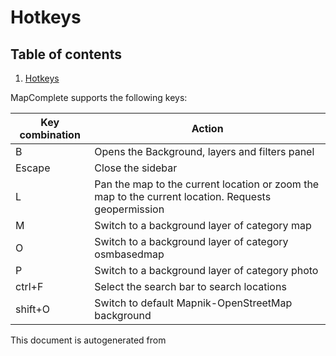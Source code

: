 

 Hotkeys 
=========



## Table of contents

1. [Hotkeys](#hotkeys)



MapComplete supports the following keys:



Key combination | Action
----------------- | --------
B | Opens the Background, layers and filters panel
Escape | Close the sidebar
L | Pan the map to the current location or zoom the map to the current location. Requests geopermission
M | Switch to a background layer of category map
O | Switch to a background layer of category osmbasedmap
P | Switch to a background layer of category photo
ctrl+F | Select the search bar to search locations
shift+O | Switch to default Mapnik-OpenStreetMap background
 

This document is autogenerated from 